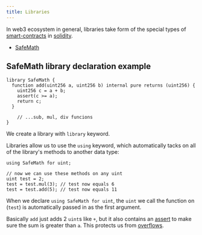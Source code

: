 ```yaml
---
title: Libraries
---
```


In web3 ecosystem in general, libraries take form of the special types of [smart-contracts](/knowledge/web3/smart-contracts.md) in [solidity](/knowledge/web3/solidity/solidity.md).

- [SafeMath](/knowledge/web3/solidity/safemath.md)

## SafeMath library declaration example

```solidity
library SafeMath {
  function add(uint256 a, uint256 b) internal pure returns (uint256) {
    uint256 c = a + b;
    assert(c >= a);
    return c;
  }

    // ...sub, mul, div funcions
}
```

We create a library with `library` keyword.

Libraries allow us to use the `using` keyword, which automatically tacks on all of the library's methods to another data type:

```solidity
using SafeMath for uint;

// now we can use these methods on any uint
uint test = 2;
test = test.mul(3); // test now equals 6
test = test.add(5); // test now equals 11
```

When we declare `using SafeMath for uint`, the `uint` we call the function on (`test`) is automatically passed in as the first argument.

Basically `add` just adds 2 `uint`s like `+`, but it also contains an [assert](/knowledge/web3/solidity/assert.md) to make sure the sum is greater than `a`. This protects us from [overflows](/knowledge/web3/solidity/overflows.md).

